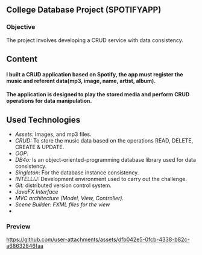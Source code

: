 ## College Database Project (SPOTIFYAPP)

### Objective
The project involves developing a CRUD service with data consistency.

## Content 
#### I built a CRUD application based on Spotify, the app must register the music and referent data(mp3, image, name, artist, album).
#### The application is designed to play the stored media and perform CRUD operations for data manipulation. 
## Used Technologies
- *Assets:* Images, and mp3 files. 
- *CRUD:* To store the music data based on the operations READ, DELETE, CREATE & UPDATE.
- *OOP*.
- *DB4o:* Is an object-oriented-programming database library used for data consistency.
- *Singleton*: For the database instance consistency.
- *INTELLIJ:* Development environment used to carry out the challenge.
- *Git:* distributed version control system.
- *JavaFX Interface*
- *MVC architecture (Model, View, Controller).*
- *Scene Builder: FXML files for the view*
- 
### Preview
https://github.com/user-attachments/assets/dfb042e5-0fcb-4338-b82c-a68632846faa



